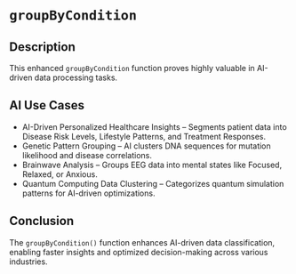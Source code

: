 # `groupByCondition`

## Description
This enhanced `groupByCondition` function proves highly valuable in AI-driven data processing tasks.

## AI Use Cases
* AI-Driven Personalized Healthcare Insights – Segments patient data into Disease Risk Levels, Lifestyle Patterns, and Treatment Responses.
* Genetic Pattern Grouping – AI clusters DNA sequences for mutation likelihood and disease correlations.
* Brainwave Analysis – Groups EEG data into mental states like Focused, Relaxed, or Anxious.
* Quantum Computing Data Clustering – Categorizes quantum simulation patterns for AI-driven optimizations.

## Conclusion
The `groupByCondition()` function enhances AI-driven data classification, enabling faster insights and optimized decision-making across various industries.